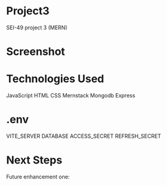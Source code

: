 # Project3

SEI-49 project 3 (MERN)

# Screenshot

# Technologies Used

JavaScript
HTML
CSS
Mernstack
Mongodb
Express

# .env

VITE_SERVER
DATABASE
ACCESS_SECRET
REFRESH_SECRET

# Next Steps

Future enhancement one:
